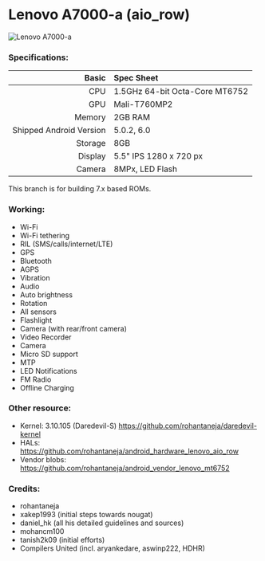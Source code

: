 Lenovo A7000-a (aio_row)
==============

![Lenovo A7000-a](https://img.xda-cdn.com/07icUxTNuZWDx96QYT5cuxU8h9o=/https%3A%2F%2F1.bp.blogspot.com%2F-Bi3y-tnLrdw%2FVzyVpZgjqEI%2FAAAAAAAAAgw%2Ff-K2t1MDmjID056U9iHKCfSxqnk-rItBgCLcB%2Fs640%2Fdareaosp.png "AOSP on Lenovo A7000-a")


### Specifications:
Basic   | Spec Sheet
-------:|:-------------------------
CPU     | 1.5GHz 64-bit Octa-Core MT6752
GPU     | Mali-T760MP2
Memory  | 2GB RAM
Shipped Android Version | 5.0.2, 6.0
Storage | 8GB
Display | 5.5" IPS 1280 x 720 px
Camera  | 8MPx, LED Flash

This branch is for building 7.x based ROMs.

### Working:
  - Wi-Fi
  - Wi-Fi tethering
  - RIL (SMS/calls/internet/LTE)
  - GPS
  - Bluetooth
  - AGPS
  - Vibration
  - Audio
  - Auto brightness
  - Rotation
  - All sensors
  - Flashlight
  - Camera (with rear/front camera)
  - Video Recorder
  - Camera
  - Micro SD support
  - MTP 
  - LED Notifications
  - FM Radio
  - Offline Charging

### Other resource:
  - Kernel: 3.10.105 (Daredevil-S) https://github.com/rohantaneja/daredevil-kernel
  - HALs: https://github.com/rohantaneja/android_hardware_lenovo_aio_row
  - Vendor blobs: https://github.com/rohantaneja/android_vendor_lenovo_mt6752

### Credits:
  - rohantaneja
  - xakep1993 (initial steps towards nougat)
  - daniel_hk (all his detailed guidelines and sources)
  - mohancm100
  - tanish2k09 (initial efforts)
  - Compilers United (incl. aryankedare, aswinp222, HDHR)
